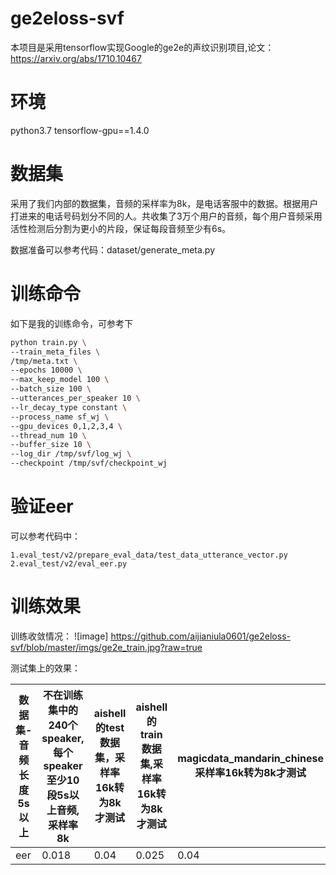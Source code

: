 # ge2eloss-svf
本项目是采用tensorflow实现Google的ge2e的声纹识别项目,论文：https://arxiv.org/abs/1710.10467

# 环境
python3.7
tensorflow-gpu==1.4.0

# 数据集
采用了我们内部的数据集，音频的采样率为8k，是电话客服中的数据。根据用户打进来的电话号码划分不同的人。共收集了3万个用户的音频，每个用户音频采用活性检测后分割为更小的片段，保证每段音频至少有6s。

数据准备可以参考代码：dataset/generate_meta.py

# 训练命令

如下是我的训练命令，可参考下
```bash
python train.py \
--train_meta_files \
/tmp/meta.txt \
--epochs 10000 \
--max_keep_model 100 \
--batch_size 100 \
--utterances_per_speaker 10 \
--lr_decay_type constant \
--process_name sf_wj \
--gpu_devices 0,1,2,3,4 \
--thread_num 10 \
--buffer_size 10 \
--log_dir /tmp/svf/log_wj \
--checkpoint /tmp/svf/checkpoint_wj
```
# 验证eer

可以参考代码中：
```
1.eval_test/v2/prepare_eval_data/test_data_utterance_vector.py
2.eval_test/v2/eval_eer.py
```

# 训练效果
训练收敛情况：
![image] https://github.com/aijianiula0601/ge2eloss-svf/blob/master/imgs/ge2e_train.jpg?raw=true

测试集上的效果：

| 数据集-音频长度5s以上 | 不在训练集中的240个speaker,每个speaker至少10段5s以上音频,采样率8k | aishell的test数据集，采样率16k转为8k才测试 | aishell的train数据集,采样率16k转为8k才测试 | magicdata_mandarin_chinese采样率16k转为8k才测试 |
| ------ | ------ | ------ | ------ | ------ |
| eer | 0.018 | 0.04 | 0.025 | 0.04 |
